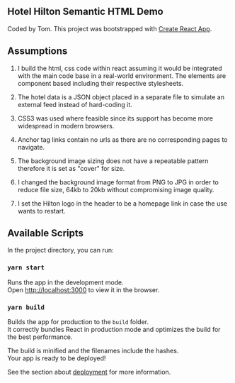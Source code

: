 ## Hotel Hilton Semantic HTML Demo
Coded by Tom. This project was bootstrapped with [Create React App](https://github.com/facebook/create-react-app).

## Assumptions
1. I build the html, css code within react assuming it would be integrated with the main code base in a real-world environment. The elements are component based including their respective stylesheets.

2. The hotel data is a JSON object placed in a separate file to simulate an external feed instead of hard-coding it.

3. CSS3 was used where feasible since its support has become more widespread in modern browsers.

4. Anchor tag <a> links contain no urls as there are no corresponding pages to navigate.

5. The background image sizing does not have a repeatable pattern therefore it is set as "cover" for size.

6. I changed the background image format from PNG to JPG in order to reduce file size, 64kb to 20kb without compromising image quality.

7. I set the Hilton logo in the header to be a homepage link in case the use wants to restart.

## Available Scripts

In the project directory, you can run:

### `yarn start`

Runs the app in the development mode.<br />
Open [http://localhost:3000](http://localhost:3000) to view it in the browser.

### `yarn build`

Builds the app for production to the `build` folder.<br />
It correctly bundles React in production mode and optimizes the build for the best performance.

The build is minified and the filenames include the hashes.<br />
Your app is ready to be deployed!

See the section about [deployment](https://facebook.github.io/create-react-app/docs/deployment) for more information.
